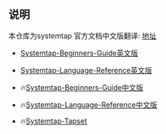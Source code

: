 ## 说明

本仓库为systemtap 官方文档中文版翻译: [地址](https://sourceware.org/systemtap/documentation.html)

* [Systemtap-Beginners-Guide英文版](https://sourceware.org/systemtap/SystemTap_Beginners_Guide/)
* [Systemtap-Language-Reference英文版](https://sourceware.org/systemtap/langref.html)

* 🔥[Systemtap-Beginners-Guide中文版](https://github.camscanner.top/SystemTap-guide/Systemtap-Beginners-Guide中文版.html)
* 🔥[Systemtap-Language-Reference中文版](https://github.camscanner.top/SystemTap-guide/Systemtap-Language-Reference中文版.html)
* 🔥[Systemtap-Tapset](https://github.camscanner.top/SystemTap-guide/Systemtap-Tapset.html)


